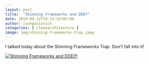```yaml
---
layout: post
title:  "Shinning Frameworks and DDD?"
date: 2019-09-12T19:12:52+02:00
author: ivanpaulovich
categories: [ cleanarchitecture ]
image: img/shinning-frameworks-trap.jpeg
---
```

I talked today about the Shinning Frameworks Trap. Don't fall into it!

[![Shinning Frameworks and DDD?!](http://img.youtube.com/vi/OmxBqmmhoHg/0.jpg)](http://www.youtube.com/watch?v=OmxBqmmhoHg "Shinning Frameworks and DDD?!")
